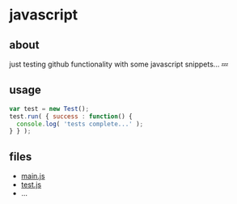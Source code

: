 javascript
==========

## about

just testing github functionality with some javascript snippets... :zzz:

## usage

```javascript
var test = new Test();
test.run( { success : function() {
  console.log( 'tests complete...' );
} } );
```

## files

* [main.js](https://github.com/astebanis/javascript/blob/master/main.js)
* [test.js](https://github.com/astebanis/javascript/blob/master/test.js)
* ...

